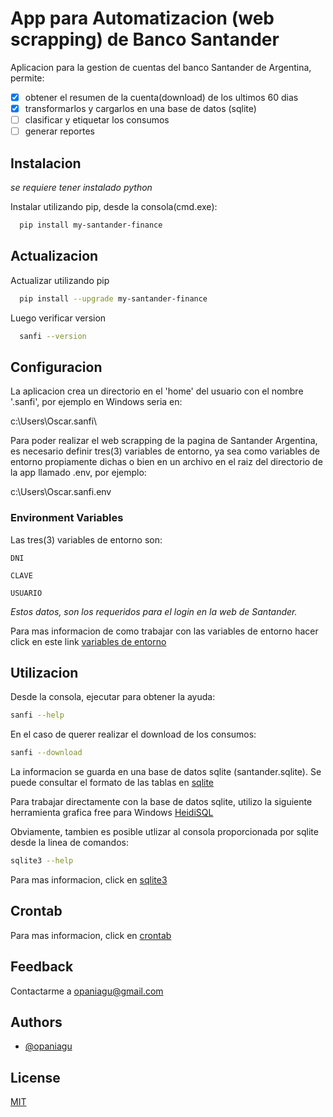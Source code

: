 # App para Automatizacion (web scrapping) de Banco Santander

Aplicacion para la gestion de cuentas del banco Santander de Argentina, permite:

* [x] obtener el resumen de la cuenta(download) de los ultimos 60 dias
* [x] transformarlos y cargarlos en una base de datos (sqlite)
* [ ] clasificar y etiquetar los consumos
* [ ] generar reportes

## Instalacion

_se requiere tener instalado python_

Instalar utilizando pip, desde la consola(cmd.exe):

```bash
  pip install my-santander-finance
```

## Actualizacion

Actualizar utilizando pip

```bash
  pip install --upgrade my-santander-finance
```

Luego verificar version
```bash
  sanfi --version
```


## Configuracion

La aplicacion crea un directorio en el 'home' del usuario con el nombre '.sanfi', por ejemplo en Windows seria en:

c:\Users\Oscar\.sanfi\

Para poder realizar el web scrapping de la pagina de Santander Argentina, es necesario definir tres(3) variables de entorno, ya sea como variables de entorno propiamente dichas o bien en un archivo en el raiz del directorio de la app llamado .env, por ejemplo:

c:\Users\Oscar\.sanfi\.env

### Environment Variables

Las tres(3) variables de entorno son:

`DNI`

`CLAVE`

`USUARIO`

_Estos datos, son los requeridos para el login en la web de Santander._ 

Para mas informacion de como trabajar con las variables de entorno hacer click en este link [variables de entorno](docs/es/environment_variables.md)

## Utilizacion

Desde la consola, ejecutar para obtener la ayuda:
```bash
sanfi --help
```

En el caso de querer realizar el download de los consumos:
```bash
sanfi --download
```
La informacion se guarda en una base de datos sqlite (santander.sqlite). Se puede consultar el formato de las tablas en [sqlite](my_santander_finance/sqlite.sql)

Para trabajar directamente con la base de datos sqlite, utilizo la siguiente herramienta grafica free para Windows [HeidiSQL](https://www.heidisql.com/)

Obviamente, tambien es posible utlizar al consola proporcionada por sqlite desde la linea de comandos:

```bash
sqlite3 --help
```
Para mas informacion, click en [sqlite3](docs/es/sqlite3.md)

## Crontab

Para mas informacion, click en [crontab](docs/es/crontab.md)

## Feedback

Contactarme a opaniagu@gmail.com

## Authors

- [@opaniagu](https://www.github.com/opaniagu)


## License

[MIT](https://choosealicense.com/licenses/mit/)
